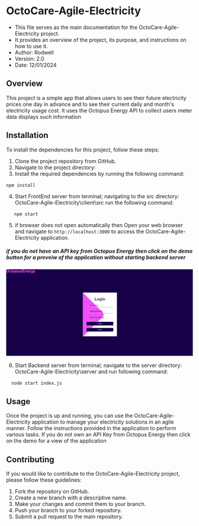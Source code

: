 # OctoCare-Agile-Electricity
 * This file serves as the main documentation for the OctoCare-Agile-Electricity project.
 * It provides an overview of the project, its purpose, and instructions on how to use it.
 * Author: Rodwell
 * Version: 2.0
 * Date: 12/01/2024

## Overview

This project is a simple app that allows users to see their future electricity prices one day in advance and to see their current daily and month's electricity usage cost. It uses the Octopus Energy API to collect users meter data displays such information

## Installation

To install the dependencies for this project, follow these steps:

1. Clone the project repository from GitHub.
2. Navigate to the project directory:
3. Install the required dependencies by running the following command:

  ```shell
  npm install
```

4. Start FrontEnd server from terminal; navigating to the src directory:
  OctoCare-Agile-Electricity\client\src run the following command:

 ```shell
    npm start
```
5. if browser does not open automatically then Open your web browser and navigate
to `http://localhost:3000` to access the OctoCare-Agile-Electricity application.

##### if you do not have an API key from Octopus Energy then click on the demo button for a preveiw of the application without starting backend server
![](./client/src/icons/demo.jpg)

6. Start Backend server from terminal; navigate to the server directory:
OctoCare-Agile-Electricity\server and run following command:
 ```shell
   node start index.js
```
  ## Usage

  Once the project is up and running, you can use the OctoCare-Agile-Electricity application to manage your electricity solutions in an agile manner. Follow the instructions provided in the application to perform various tasks. If you do not own an API Key from Octopus Energy then click on the demo for a view of the application

  ## Contributing

  If you would like to contribute to the OctoCare-Agile-Electricity project, please follow these guidelines:

  1. Fork the repository on GitHub.
  2. Create a new branch with a descriptive name.
  3. Make your changes and commit them to your branch.
  4. Push your branch to your forked repository.
  5. Submit a pull request to the main repository.
